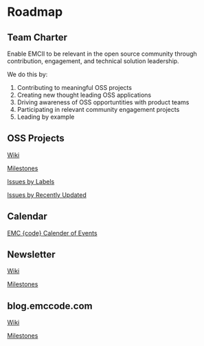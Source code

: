 # Roadmap
## Team Charter
Enable EMCII to be relevant in the open source community through contribution, engagement, and technical solution leadership.

We do this by:

1. Contributing to meaningful OSS projects
2. Creating new thought leading OSS applications
3. Driving awareness of OSS opportuntities with product teams
4. Participating in relevant community engagement projects
5. Leading by example

## OSS Projects

[Wiki](https://github.com/emccode/roadmap/wiki)

[Milestones](https://github.com/emccode/roadmap/milestones?direction=asc&sort=due_date&state=open)

[Issues by Labels](https://github.com/emccode/roadmap/labels)

[Issues by Recently Updated](https://github.com/emccode/roadmap/issues?&q=is%3Aissue+sort%3Aupdated-desc+)

## Calendar

[EMC {code} Calender of Events](https://www.google.com/calendar/embed?src=52rlkjj3h1lsfqmi5hr0475ceg%40group.calendar.google.com&ctz=America/New_York)

## Newsletter

[Wiki]()

[Milestones]()

## blog.emccode.com

[Wiki]()

[Milestones]()




